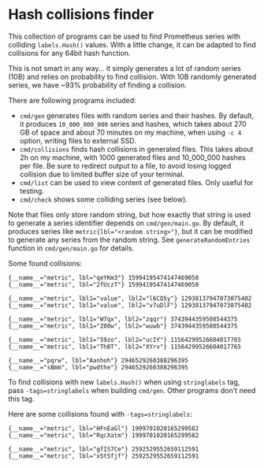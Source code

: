 # Hash collisions finder

This collection of programs can be used to find Prometheus series with colliding `labels.Hash()` values.
With a little change, it can be adapted to find collisions for any 64bit hash function.

This is not smart in any way... it simply generates a lot of random series (10B) and relies on probability to find collision.
With 10B randomly generated series, we have ~93% probability of finding a collision.

There are following programs included:

- `cmd/gen` generates files with random series and their hashes. 
  By default, it produces `10_000_000_000` series and hashes, which takes about 270 GB of space and about 70 minutes on my machine, when using `-c 4` option, writing files to external SSD.
- `cmd/collisions` finds hash collisions in generated files. 
  This takes about 2h on my machine, with 1000 generated files and 10_000_000 hashes per file.
  Be sure to redirect output to a file, to avoid losing logged collision due to limited buffer size of your terminal.
- `cmd/list` can be used to view content of generated files. Only useful for testing.
- `cmd/check` shows some colliding series (see below). 

Note that files only store random string, but how exactly that string is used to generate a series identifier depends on `cmd/gen/main.go`.
By default, it produces series like `metric{lbl="<random string>"}`, but it can be modified to generate any series from the random string.
See `generateRandomEntries` function in `cmd/gen/main.go` for details.

Some found collisions:

```
{__name__="metric", lbl="qeYKm3"} 15994195474147469050
{__name__="metric", lbl="2fUczT"} 15994195474147469050

{__name__="metric", lbl1="value", lbl2="l6CQ5y"} 12938137947073075402
{__name__="metric", lbl1="value", lbl2="v7uDlF"} 12938137947073075402

{__name__="metric", lbl1="W7qx", lbl2="zqqr"} 3743944359508544375
{__name__="metric", lbl1="Z00w", lbl2="wuwb"} 3743944359508544375

{__name__="metric", lbl1="59zo", lbl2="ucIY"} 11564299526604017765
{__name__="metric", lbl1="ThBT", lbl2="XYrv"} 11564299526604017765

{__name__="pqrw", lbl="Aanhoh"} 2946529260388296395
{__name__="sBmm", lbl="pwdthe"} 2946529260388296395
```

To find collisions with new `labels.Hash()` when using `stringlabels` tag, pass `-tags=stringlabels` when building `cmd/gen`. Other programs don't need this tag.

Here are some collisions found with `-tags=stringlabels`:

```
{__name__="metric", lbl="HFnEaGl"} 1999701020165299582
{__name__="metric", lbl="RqcXatm"} 1999701020165299582

{__name__="metric", lbl="gfIS7Ce"} 2592529552659112591
{__name__="metric", lbl="x5tSfjf"} 2592529552659112591
```
